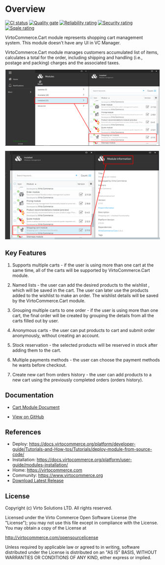 # Overview

[![CI status](https://github.com/VirtoCommerce/vc-module-cart/workflows/Module%20CI/badge.svg?branch=dev)](https://github.com/VirtoCommerce/vc-module-cart/actions?query=workflow%3A"Module+CI") [![Quality gate](https://sonarcloud.io/api/project_badges/measure?project=VirtoCommerce_vc-module-cart&metric=alert_status&branch=dev)](https://sonarcloud.io/dashboard?id=VirtoCommerce_vc-module-cart) [![Reliability rating](https://sonarcloud.io/api/project_badges/measure?project=VirtoCommerce_vc-module-cart&metric=reliability_rating&branch=dev)](https://sonarcloud.io/dashboard?id=VirtoCommerce_vc-module-cart) [![Security rating](https://sonarcloud.io/api/project_badges/measure?project=VirtoCommerce_vc-module-cart&metric=security_rating&branch=dev)](https://sonarcloud.io/dashboard?id=VirtoCommerce_vc-module-cart) [![Sqale rating](https://sonarcloud.io/api/project_badges/measure?project=VirtoCommerce_vc-module-cart&metric=sqale_rating&branch=dev)](https://sonarcloud.io/dashboard?id=VirtoCommerce_vc-module-cart)

VirtoCommerce.Cart module represents shopping cart management system. This module doesn't have any UI in VC Manager.

VirtoCommerce.Cart module manages customers accumulated list of items, calculates a total for the order, including shipping and handling (i.e., postage and packing) charges and the associated taxes.

![Cart Module](docs/media/screen-cart-module.png)

![Cart Module Info](docs/media/screen-cart-module-info.png)

## Key Features

1. Supports multiple carts - if the user is using more than one cart at the same time, all of the carts will be supported by VirtoCommerce.Cart module.

1. Named lists - the user can add the desired products to the  wishlist , which will be saved in the cart. The user can later use the products added to the wishlist to make an order. The wishlist details will be saved by the VirtoCommerce.Cart module.
1. Grouping multiple carts to one order - if the user is using more than one cart, the final order will be created by grouping the details from all the carts filled out by user.
1. Anonymous carts - the user can put products to cart and submit order anonymously, without creating an account.
1. Stock reservation - the selected products will be reserved in stock after adding them to the cart.
1. Multiple payments methods - the user can choose the payment methods he wants before checkout.
1. Create new cart from orders history - the user can add products to a new cart using the previously completed orders (orders history).

## Documentation

* [Cart Module Document](https://docs.virtocommerce.org/platform/user-guide/cart/overview/)

* [View on GitHub](https://github.com/VirtoCommerce/vc-module-cart/tree/dev)

## References

* Deploy: https://docs.virtocommerce.org/platform/developer-guide/Tutorials-and-How-tos/Tutorials/deploy-module-from-source-code/
* Installation: https://docs.virtocommerce.org/platform/user-guide/modules-installation/
* Home: https://virtocommerce.com
* Community: https://www.virtocommerce.org
* [Download Latest Release](https://github.com/VirtoCommerce/vc-module-cart/releases/)

## License

Copyright (c) Virto Solutions LTD.  All rights reserved.

Licensed under the Virto Commerce Open Software License (the "License"); you
may not use this file except in compliance with the License. You may
obtain a copy of the License at

http://virtocommerce.com/opensourcelicense

Unless required by applicable law or agreed to in writing, software
distributed under the License is distributed on an "AS IS" BASIS,
WITHOUT WARRANTIES OR CONDITIONS OF ANY KIND, either express or
implied.
